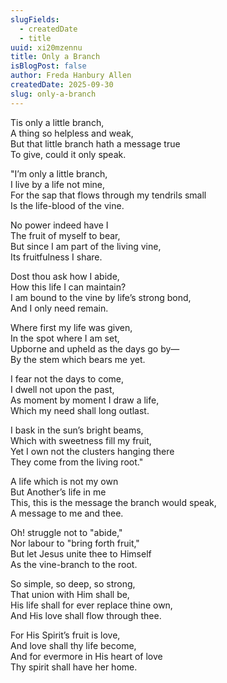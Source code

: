 ```yaml
---
slugFields:
  - createdDate
  - title
uuid: xi20mzennu
title: Only a Branch
isBlogPost: false
author: Freda Hanbury Allen
createdDate: 2025-09-30
slug: only-a-branch
---
```

Tis only a little branch,\
A thing so helpless and weak,\
But that little branch hath a message true\
To give, could it only speak.

"I’m only a little branch,\
I live by a life not mine,\
For the sap that flows through my tendrils small\
Is the life-blood of the vine.

No power indeed have I\
The fruit of myself to bear,\
But since I am part of the living vine,\
Its fruitfulness I share.

Dost thou ask how I abide,\
How this life I can maintain?\
I am bound to the vine by life’s strong bond,\
And I only need remain.

Where first my life was given,\
In the spot where I am set,\
Upborne and upheld as the days go by—\
By the stem which bears me yet.

I fear not the days to come,\
I dwell not upon the past,\
As moment by moment I draw a life,\
Which my need shall long outlast.

I bask in the sun’s bright beams,\
Which with sweetness fill my fruit,\
Yet I own not the clusters hanging there\
They come from the living root."

A life which is not my own\
But Another’s life in me\
This, this is the message the branch would speak,\
A message to me and thee.

Oh! struggle not to "abide,"\
Nor labour to "bring forth fruit,"\
But let Jesus unite thee to Himself\
As the vine-branch to the root.

So simple, so deep, so strong,\
That union with Him shall be,\
His life shall for ever replace thine own,\
And His love shall flow through thee.

For His Spirit’s fruit is love,\
And love shall thy life become,\
And for evermore in His heart of love\
Thy spirit shall have her home.
